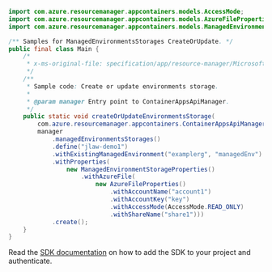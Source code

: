 ```java
import com.azure.resourcemanager.appcontainers.models.AccessMode;
import com.azure.resourcemanager.appcontainers.models.AzureFileProperties;
import com.azure.resourcemanager.appcontainers.models.ManagedEnvironmentStorageProperties;

/** Samples for ManagedEnvironmentsStorages CreateOrUpdate. */
public final class Main {
    /*
     * x-ms-original-file: specification/app/resource-manager/Microsoft.App/preview/2022-01-01-preview/examples/ManagedEnvironmentsStorages_CreateOrUpdate.json
     */
    /**
     * Sample code: Create or update environments storage.
     *
     * @param manager Entry point to ContainerAppsApiManager.
     */
    public static void createOrUpdateEnvironmentsStorage(
        com.azure.resourcemanager.appcontainers.ContainerAppsApiManager manager) {
        manager
            .managedEnvironmentsStorages()
            .define("jlaw-demo1")
            .withExistingManagedEnvironment("examplerg", "managedEnv")
            .withProperties(
                new ManagedEnvironmentStorageProperties()
                    .withAzureFile(
                        new AzureFileProperties()
                            .withAccountName("account1")
                            .withAccountKey("key")
                            .withAccessMode(AccessMode.READ_ONLY)
                            .withShareName("share1")))
            .create();
    }
}
```

Read the [SDK documentation](https://github.com/Azure/azure-sdk-for-java/blob/azure-resourcemanager-appcontainers_1.0.0-beta.1/sdk/appcontainers/azure-resourcemanager-appcontainers/README.md) on how to add the SDK to your project and authenticate.
